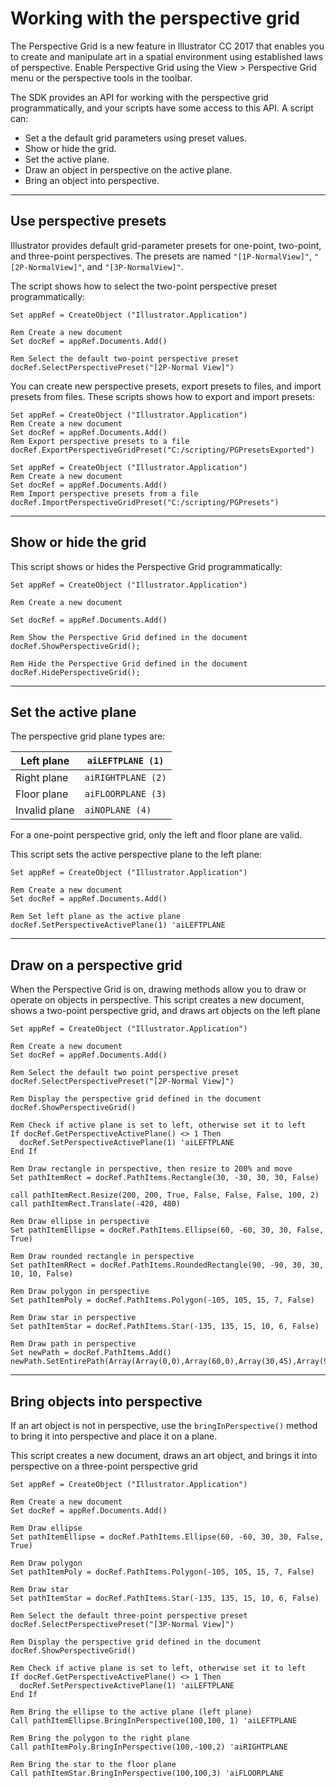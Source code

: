 # Working with the perspective grid

The Perspective Grid is a new feature in lllustrator CC 2017 that enables you to create and manipulate art in a spatial environment using established laws of perspective. Enable Perspective Grid using the View > Perspective Grid menu or the perspective tools in the toolbar.

The SDK provides an API for working with the perspective grid programmatically, and your scripts have some access to this API. A script can:

- Set a the default grid parameters using preset values.
- Show or hide the grid.
- Set the active plane.
- Draw an object in perspective on the active plane.
- Bring an object into perspective.

---

## Use perspective presets

Illustrator provides default grid-parameter presets for one-point, two-point, and three-point perspectives. The presets are named `"[1P-NormalView]"`, `"[2P-NormalView]"`, and `"[3P-NormalView]"`.

The script shows how to select the two-point perspective preset programmatically:

```basic
Set appRef = CreateObject ("Illustrator.Application")

Rem Create a new document
Set docRef = appRef.Documents.Add()

Rem Select the default two-point perspective preset
docRef.SelectPerspectivePreset("[2P-Normal View]")
```

You can create new perspective presets, export presets to files, and import presets from files. These scripts shows how to export and import presets:

```basic
Set appRef = CreateObject ("Illustrator.Application")
Rem Create a new document
Set docRef = appRef.Documents.Add()
Rem Export perspective presets to a file
docRef.ExportPerspectiveGridPreset("C:/scripting/PGPresetsExported")

Set appRef = CreateObject ("Illustrator.Application")
Rem Create a new document
Set docRef = appRef.Documents.Add()
Rem Import perspective presets from a file
docRef.ImportPerspectiveGridPreset("C:/scripting/PGPresets")
```

---

## Show or hide the grid

This script shows or hides the Perspective Grid programmatically:

```basic
Set appRef = CreateObject ("Illustrator.Application")

Rem Create a new document

Set docRef = appRef.Documents.Add()

Rem Show the Perspective Grid defined in the document
docRef.ShowPerspectiveGrid();

Rem Hide the Perspective Grid defined in the document
docRef.HidePerspectiveGrid();
```

---

## Set the active plane

The perspective grid plane types are:

| Left plane    | `aiLEFTPLANE (1)`   |
|---------------|---------------------|
| Right plane   | `aiRIGHTPLANE (2)`  |
| Floor plane   | `aiFLOORPLANE (3)`  |
| Invalid plane | `aiNOPLANE (4)`     |

For a one-point perspective grid, only the left and floor plane are valid.

This script sets the active perspective plane to the left plane:

```basic
Set appRef = CreateObject ("Illustrator.Application")

Rem Create a new document
Set docRef = appRef.Documents.Add()

Rem Set left plane as the active plane
docRef.SetPerspectiveActivePlane(1) 'aiLEFTPLANE
```

---

## Draw on a perspective grid

When the Perspective Grid is on, drawing methods allow you to draw or operate on objects in perspective. This script creates a new document, shows a two-point perspective grid, and draws art objects on the left plane

```basic
Set appRef = CreateObject ("Illustrator.Application")

Rem Create a new document
Set docRef = appRef.Documents.Add()

Rem Select the default two point perspective preset
docRef.SelectPerspectivePreset("[2P-Normal View]")

Rem Display the perspective grid defined in the document
docRef.ShowPerspectiveGrid()

Rem Check if active plane is set to left, otherwise set it to left
If docRef.GetPerspectiveActivePlane() <> 1 Then
  docRef.SetPerspectiveActivePlane(1) 'aiLEFTPLANE
End If

Rem Draw rectangle in perspective, then resize to 200% and move
Set pathItemRect = docRef.PathItems.Rectangle(30, -30, 30, 30, False)

call pathItemRect.Resize(200, 200, True, False, False, False, 100, 2)
call pathItemRect.Translate(-420, 480)

Rem Draw ellipse in perspective
Set pathItemEllipse = docRef.PathItems.Ellipse(60, -60, 30, 30, False, True)

Rem Draw rounded rectangle in perspective
Set pathItemRRect = docRef.PathItems.RoundedRectangle(90, -90, 30, 30, 10, 10, False)

Rem Draw polygon in perspective
Set pathItemPoly = docRef.PathItems.Polygon(-105, 105, 15, 7, False)

Rem Draw star in perspective
Set pathItemStar = docRef.PathItems.Star(-135, 135, 15, 10, 6, False)

Rem Draw path in perspective
Set newPath = docRef.PathItems.Add()
newPath.SetEntirePath(Array(Array(0,0),Array(60,0),Array(30,45),Array(90,110)))
```

---

## Bring objects into perspective

If an art object is not in perspective, use the `bringInPerspective()` method to bring it into perspective and place it on a plane.

This script creates a new document, draws an art object, and brings it into perspective on a three-point perspective grid

```basic
Set appRef = CreateObject ("Illustrator.Application")

Rem Create a new document
Set docRef = appRef.Documents.Add()

Rem Draw ellipse
Set pathItemEllipse = docRef.PathItems.Ellipse(60, -60, 30, 30, False, True)

Rem Draw polygon
Set pathItemPoly = docRef.PathItems.Polygon(-105, 105, 15, 7, False)

Rem Draw star
Set pathItemStar = docRef.PathItems.Star(-135, 135, 15, 10, 6, False)

Rem Select the default three-point perspective preset
docRef.SelectPerspectivePreset("[3P-Normal View]")

Rem Display the perspective grid defined in the document
docRef.ShowPerspectiveGrid()

Rem Check if active plane is set to left, otherwise set it to left
If docRef.GetPerspectiveActivePlane() <> 1 Then
  docRef.SetPerspectiveActivePlane(1) 'aiLEFTPLANE
End If

Rem Bring the ellipse to the active plane (left plane)
Call pathItemEllipse.BringInPerspective(100,100, 1) 'aiLEFTPLANE

Rem Bring the polygon to the right plane
Call pathItemPoly.BringInPerspective(100,-100,2) 'aiRIGHTPLANE

Rem Bring the star to the floor plane
Call pathItemStar.BringInPerspective(100,100,3) 'aiFLOORPLANE
```
